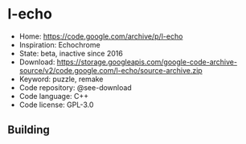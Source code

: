# l-echo

- Home: https://code.google.com/archive/p/l-echo
- Inspiration: Echochrome
- State: beta, inactive since 2016
- Download: https://storage.googleapis.com/google-code-archive-source/v2/code.google.com/l-echo/source-archive.zip
- Keyword: puzzle, remake
- Code repository: @see-download
- Code language: C++
- Code license: GPL-3.0

## Building
